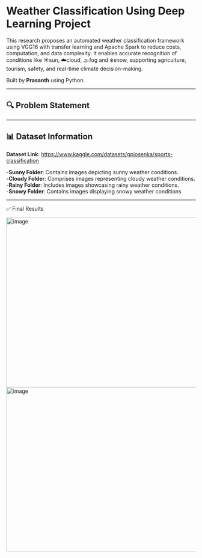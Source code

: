# Weather Classification Using Deep Learning Project

This research proposes an automated weather classification framework using VGG16 with transfer learning and Apache Spark to reduce costs, computation, and data complexity. It enables accurate recognition of conditions like ☀️sun, ☁️cloud, 🌫️fog and ❄️snow, supporting agriculture, tourism, safety, and real-time climate decision-making.

Built by **Prasanth** using Python.

---

## 🔍 Problem Statement

---

## 📊 Dataset Information

**Dataset Link**: https://www.kaggle.com/datasets/gpiosenka/sports-classification    

-**Sunny Folder**: Contains images depicting sunny weather conditions.                                                 
-**Cloudy Folder**: Comprises images representing cloudy weather conditions.                    
-**Rainy Folder**: Includes images showcasing rainy weather conditions.                                                        
-**Snowy Folder**: Contains images displaying snowy weather conditions

---

✅ Final Results

<img width="973" height="452" alt="image" src="https://github.com/user-attachments/assets/f71988cd-69b4-416f-a749-b1745c828116" />
<img width="950" height="438" alt="image" src="https://github.com/user-attachments/assets/c7f37089-0644-4d24-ad0f-7afc68edd308" />


